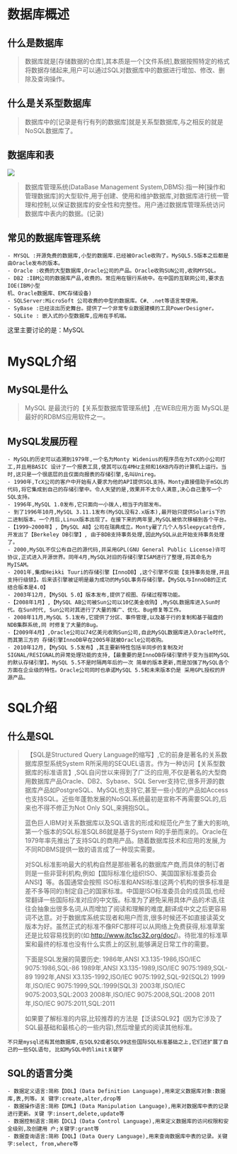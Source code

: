 # 数据库概述

## 什么是数据库

> 数据库就是[存储数据的仓库],其本质是一个[文件系统],数据按照特定的格式将数据存储起来,用户可以通过SQL对数据库中的数据进行增加、修改、删除及查询操作。

## 什么是关系型数据库

> 数据库中的[记录是有行有列的数据库]就是关系型数据库,与之相反的就是NoSQL数据库了。

## 数据库和表

![](https://ws4.sinaimg.cn/large/006tNc79ly1fzfrewinyrj30gz073jsl.jpg)

> 数据库管理系统(DataBase Management System,DBMS):指一种[操作和管理数据库]的大型软件,用于创建、使用和维护数据库,对数据库进行统一管理和控制,以保证数据库的安全性和完整性。用户通过数据库管理系统访问数据库中表内的数据。(记录)

## 常见的数据库管理系统

```shell
- MYSQL :开源免费的数据库,小型的数据库.已经被Oracle收购了。MySQL5.5版本之后都是由Oracle发布的版本。
- Oracle :收费的大型数据库,Oracle公司的产品。Oracle收购SUN公司,收购MYSQL。
- DB2 :IBM公司的数据库产品,收费的。常应用在银行系统中。在中国的互联网公司,要求去IOE(IBM小型
机、Oracle数据库、EMC存储设备)
- SQLServer:MicroSoft 公司收费的中型的数据库。C#、.net等语言常使用。
- SyBase :已经淡出历史舞台。提供了一个非常专业数据建模的工具PowerDesigner。 
- SQLite : 嵌入式的小型数据库,应用在手机端。 
```

这里主要讨论的是：MySQL

# MySQL介绍

## MySQL是什么

> MySQL 是最流行的【关系型数据库管理系统】,在WEB应用方面 MySQL是最好的RDBMS应用软件之一。

## MySQL发展历程

```shell
- MySQL的历史可以追溯到1979年,一个名为Monty Widenius的程序员在为TcX的小公司打工,并且用BASIC 设计了一个报表工具,使其可以在4MHz主频和16KB内存的计算机上运行。当时,这只是一个很底层的且仅面向报表的存储引擎,名叫Unireg。
- 1990年,TcX公司的客户中开始有人要求为他的API提供SQL支持。Monty直接借助于mSQL的代码,将它集成到自己的存储引擎中。令人失望的是,效果并不太令人满意,决心自己重写一个SQL支持。
- 1996年,MySQL 1.0发布,它只面向一小拨人,相当于内部发布。
- 到了1996年10月,MySQL 3.11.1发布(MySQL没有2.x版本),最开始只提供Solaris下的二进制版本。一个月后,Linux版本出现了。在接下来的两年里,MySQL被依次移植到各个平台。
-【1999~2000年】,【MySQL AB】公司在瑞典成立。Monty雇了几个人与Sleepycat合作,开发出了【Berkeley DB引擎】, 由于BDB支持事务处理,因此MySQL从此开始支持事务处理了。
- 2000,MySQL不仅公布自己的源代码,并采用GPL(GNU General Public License)许可协议,正式进入开源世界。同年4月,MySQL对旧的存储引擎ISAM进行了整理,将其命名为MyISAM。
- 2001年,集成Heikki Tuuri的存储引擎【InnoDB】,这个引擎不仅能【支持事务处理,并且支持行级锁】。后来该引擎被证明是最为成功的MySQL事务存储引擎。【MySQL与InnoDB的正式结合版本是4.0】
- 2003年12月,【MySQL 5.0】版本发布,提供了视图、存储过程等功能。
-【2008年1月】,【MySQL AB公司被Sun公司以10亿美金收购】,MySQL数据库进入Sun时代。在Sun时代, Sun公司对其进行了大量的推广、优化、Bug修复等工作。
- 2008年11月,MySQL 5.1发布,它提供了分区、事件管理,以及基于行的复制和基于磁盘的NDB集群系统,同 时修复了大量的Bug。
-【2009年4月】,Oracle公司以74亿美元收购Sun公司,自此MySQL数据库进入Oracle时代,而其第三方的 存储引擎InnoDB早在2005年就被Oracle公司收购。
- 2010年12月,【MySQL 5.5发布】,其主要新特性包括半同步的复制及对SIGNAL/RESIGNAL的异常处理功能的支持,【最重要的是InnoDB存储引擎终于变为当前MySQL的默认存储引擎】。MySQL 5.5不是时隔两年后的一次 简单的版本更新,而是加强了MySQL各个方面在企业级的特性。Oracle公司同时也承诺MySQL 5.5和未来版本仍是 采用GPL授权的开源产品。
```

# SQL介绍

## 什么是SQL

> ​	【SQL是Structured Query Language的缩写】,它的前身是著名的关系数据库原型系统System R所采用的SEQUEL语言。作为一种访问【关系型数据库的标准语言】,SQL自问世以来得到了广泛的应用,不仅是著名的大型商用数据库产品Oracle、DB2、Sybase、SQL Server支持它,很多开源的数据库产品如PostgreSQL、MySQL也支持它,甚至一些小型的产品如Access也支持SQL。近些年蓬勃发展的NoSQL系统最初是宣称不再需要SQL的,后来也不得不修正为Not Only SQL,来拥抱SQL。
>
> ​	蓝色巨人IBM对关系数据库以及SQL语言的形成和规范化产生了重大的影响,第一个版本的SQL标准SQL86就是基于System R的手册而来的。Oracle在1979年率先推出了支持SQL的商用产品。随着数据库技术和应用的发展,为不同RDBMS提供一致的语言成了一种现实需要。
>
> ​	对SQL标准影响最大的机构自然是那些著名的数据库产商,而具体的制订者则是一些非营利机构,例如【国际标准化组织ISO、美国国家标准委员会ANSI】等。各国通常会按照 ISO标准和ANSI标准(这两个机构的很多标准是差不多等同的)制定自己的国家标准。中国是ISO标准委员会的成员国,也经常翻译一些国际标准对应的中文版。标准为了避免采用具体产品的术语,往往会抽象出很多名词,从而增加了阅读和理解的难度,翻译成中文之后更容易词不达意。对于数据库系统实现者和用户而言,很多时候还不如直接读英文版本为好。虽然正式的标准不像RFC那样可以从网络上免费获得,标准草案还是比较容易找到的(如:http://www.jtc1sc32.org/doc/)。待批准的标准草案和最终的标准也没有什么实质上的区别,能够满足日常工作的需要。	
>
> 下面是SQL发展的简要历史:
> 1986年,ANSI X3.135-1986,ISO/IEC 9075:1986,SQL-86
> 1989年,ANSI X3.135-1989,ISO/IEC 9075:1989,SQL-89
> 1992年,ANSI X3.135-1992,ISO/IEC 9075:1992,SQL-92(SQL2)
> 1999年,ISO/IEC 9075:1999,SQL:1999(SQL3)
> 2003年,ISO/IEC 9075:2003,SQL:2003
> 2008年,ISO/IEC 9075:2008,SQL:2008
> 2011年,ISO/IEC 9075:2011,SQL:2011
>
> ​	如果要了解标准的内容,比较推荐的方法是【泛读SQL92】(因为它涉及了SQL最基础和最核心的一些内容),然后增量式的阅读其他标准。

```shell
不只是mysql还有其他数据库,在SQL92或者SQL99这些国际SQL标准基础之上,它们还扩展了自己的一些SQL语句, 比如MySQL中的limit关键字
```

## SQL的语言分类

```shell
- 数据定义语言:简称【DDL】(Data Definition Language),用来定义数据库对象:数据库,表,列等。关 键字:create,alter,drop等
- 数据操作语言:简称【DML】(Data Manipulation Language),用来对数据库中表的记录进行更新。关键 字:insert,delete,update等
- 数据控制语言:简称【DCL】(Data Control Language),用来定义数据库的访问权限和安全级别,及创建用 户;关键字:grant等
- 数据查询语言:简称【DQL】(Data Query Language),用来查询数据库中表的记录。关键字:select, from,where等
```

